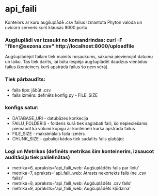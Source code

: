 # api_faili
Konteinrs ar kuru augšuplādē .csv failus
Izmantota Phyton valoda un uvicorn serveris kurš klausās 8000 portu

### Augšuplādi var izsaukt no komandrindas: curl -F "file=@sezona.csv" http://localhost:8000/uploadfile
Augšuplādējot failam tiek mainīts nosaukums, sākumā pievienojot datumu un laiku. Tas tiek darīts, lai būtu iespēja augšuplādēt daudzus vienādus failus (konteiners kurš apstrādā failus šo ņem vērā).

### Tiek pārbaudīts:
* faila tips: jābūt .csv
* faila izmērs: definēts konfig.py - FILE_SIZE

### konfigs satur:
* DATABASE_URI - datubāzes konkecija
* FAILU_FOLDERIS - folderis kurā tiek saglabati faili, šo nepieciešams piemapot kā volumi kopīgu ar konteineri kurša apstrādā failus
* FILE_SIZE - maksimālais faila izmērs
* CHUNK_SIZE - gabaliņi kādos tiek sadalīts fails glabājot

### Logi un Metrikas (definēts metrikas šim konteinerim, izsaucot auditāciju tiek palielinātas)
* metrika=6, apraksts='api_faili_web: Augšuplādēts fails par lielu'
* metrika=7, apraksts='api_faili_web: Atrasts nekortekts fails (ne .csv fails)'
* metrika=8, apraksts='api_faili_web: Augšuplādēts .csv fails'
* metrika=9, apraksts='api_faili_web: Augšuplādēts kļūdaina'
